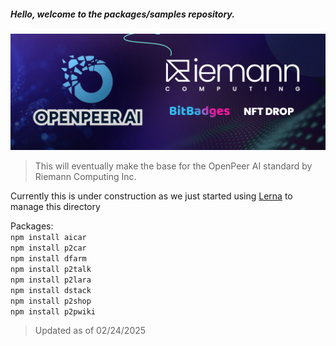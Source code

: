 ##### Hello, welcome to the packages/samples repository.  
[![OpenAI_Banner](https://raw.githubusercontent.com/Mentors4EDU/Images/refs/heads/master/D-1.jpg)](https://bitbadges.io/collections/32)

> This will eventually make the base for the OpenPeer AI standard by Riemann Computing Inc.

Currently this is under construction as we just started using [Lerna](https://lerna.js.org/) to manage this directory  

Packages:  
`npm install aicar`  
`npm install p2car`  
`npm install dfarm`  
`npm install p2talk`  
`npm install p2lara`  
`npm install dstack`  
`npm install p2shop`  
`npm install p2pwiki`  
> Updated as of 02/24/2025
